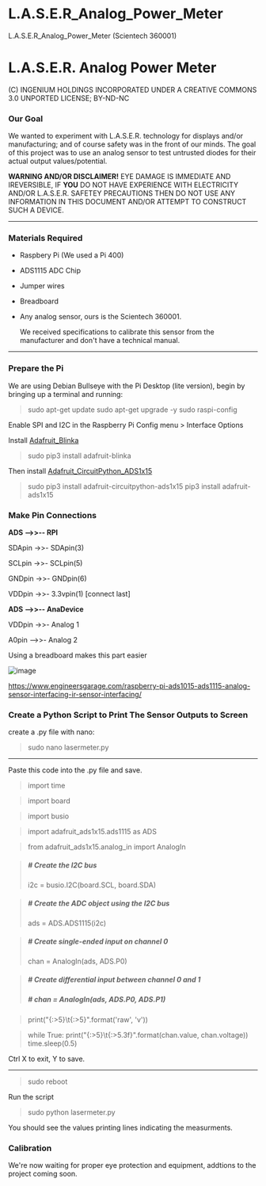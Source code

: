 # L.A.S.E.R_Analog_Power_Meter
L.A.S.E.R_Analog_Power_Meter (Scientech 360001)
# L.A.S.E.R. Analog Power Meter
(C) INGENIUM HOLDINGS INCORPORATED UNDER A CREATIVE COMMONS 3.0 UNPORTED LICENSE; BY-ND-NC

### Our Goal
We wanted to experiment with L.A.S.E.R. technology for displays and/or manufacturing; and of course safety was in the front of our minds. The goal of this project was to use an analog sensor to test untrusted diodes for their actual output values/potential.

**WARNING AND/OR DISCLAIMER!** 
EYE DAMAGE IS IMMEDIATE AND IREVERSIBLE, IF **YOU** DO NOT HAVE EXPERIENCE WITH ELECTRICITY AND/OR L.A.S.E.R. SAFETEY PRECAUTIONS THEN DO NOT USE ANY INFORMATION IN THIS DOCUMENT AND/OR ATTEMPT TO CONSTRUCT SUCH A DEVICE.

---

### Materials Required
- Raspbery Pi (We used a Pi 400)
- ADS1115 ADC Chip
- Jumper wires
- Breadboard
- Any analog sensor, ours is the Scientech 360001.
  
  We received specifications to calibrate this sensor from the manufacturer and don't have a technical manual.

---

  ### Prepare the Pi

We are using Debian Bullseye with the Pi Desktop (lite version), begin by bringing up a terminal and running:
>sudo apt-get update
>sudo apt-get upgrade -y
>sudo raspi-config

Enable SPI and I2C in the Raspberry Pi Config menu > Interface Options

Install [Adafruit_Blinka](https://github.com/adafruit/Adafruit_Blinka)

>sudo pip3 install adafruit-blinka

Then install [Adafruit_CircuitPython_ADS1x15](https://github.com/adafruit/Adafruit_CircuitPython_ADS1x15)

>sudo pip3 install adafruit-circuitpython-ads1x15
>pip3 install adafruit-ads1x15

### Make Pin Connections
**ADS -->>-- RPI**

SDApin ->>- SDApin(3)

SCLpin ->>- SCLpin(5)

GNDpin ->>- GNDpin(6)

VDDpin ->>- 3.3vpin(1) [connect last]

**ADS -->>-- AnaDevice**

VDDpin ->>- Analog 1

A0pin -->>- Analog 2

Using a breadboard makes this part easier

![image](https://user-images.githubusercontent.com/94795740/173250764-8c0513af-c37a-446c-aea5-13e216a35377.png)

https://www.engineersgarage.com/raspberry-pi-ads1015-ads1115-analog-sensor-interfacing-ir-sensor-interfacing/

### Create a Python Script to Print The Sensor Outputs to Screen

create a .py file with nano:
>sudo nano lasermeter.py

---

Paste this code into the .py file and save.

>import time

>import board

>import busio

>import adafruit_ads1x15.ads1115 as ADS

>from adafruit_ads1x15.analog_in import AnalogIn

>##### # Create the I2C bus
>i2c = busio.I2C(board.SCL, board.SDA)

>##### # Create the ADC object using the I2C bus
>ads = ADS.ADS1115(i2c)

>##### # Create single-ended input on channel 0
>chan = AnalogIn(ads, ADS.P0)

>##### # Create differential input between channel 0 and 1
>##### # chan = AnalogIn(ads, ADS.P0, ADS.P1)

>print("{:>5}\t{:>5}".format('raw', 'v'))

>while True:
>    print("{:>5}\t{:>5.3f}".format(chan.value, chan.voltage))
>    time.sleep(0.5)

Ctrl X to exit, Y to save.

---

>sudo reboot

Run the script
>sudo python lasermeter.py

You should see the values printing lines indicating the measurments. 

### Calibration
We're now waiting for proper eye protection and equipment, addtions to the project coming soon.


